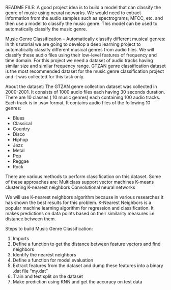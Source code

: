 README FILE: A good project idea is to build a model that can classify the genre of music using neural networks. We would need to extract information from the audio samples such as spectrograms, MFCC, etc. and then use a model to classify the music genre. This model can be used to automatically classify the music genre.

Music Genre Classification – Automatically classify different musical genres:
In this tutorial we are going to develop a deep learning project to automatically classify different musical genres from audio files. We will classify these audio files using their low-level features of frequency and time domain.
For this project we need a dataset of audio tracks having similar size and similar frequency range. GTZAN genre classification dataset is the most recommended dataset for the music genre classification project and it was collected for this task only.

About the dataset:
The GTZAN genre collection dataset was collected in 2000-2001. It consists of 1000 audio files each having 30 seconds duration. There are 10 classes ( 10 music genres) each containing 100 audio tracks. Each track is in .wav format. It contains audio files of the following 10 genres:
- Blues
- Classical
- Country
- Disco
- Hiphop
- Jazz
- Metal
- Pop
- Reggae
- Rock

There are various methods to perform classification on this dataset. Some of these approaches are:
Multiclass support vector machines
K-means clustering
K-nearest neighbors
Convolutional neural networks

We will use K-nearest neighbors algorithm because in various researches it has shown the best results for this problem.
K-Nearest Neighbors is a popular machine learning algorithm for regression and classification. It makes predictions on data points based on their similarity 
measures i.e distance between them.

Steps to build Music Genre Classification:
1. Imports
2. Define a function to get the distance between feature vectors and find neighbors
3. Identify the nearest neighbors
4. Define a function for model evaluation
5. Extract features from the dataset and dump these features into a binary .dat file “my.dat”
6. Train and test split on the dataset
7. Make prediction using KNN and get the accuracy on test data
